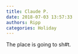 ```yaml
---
title: Claude P.
date: 2018-07-03 13:57:33
authors: Ripp
categories: Holiday
---
```


 The place is going to sh#t.